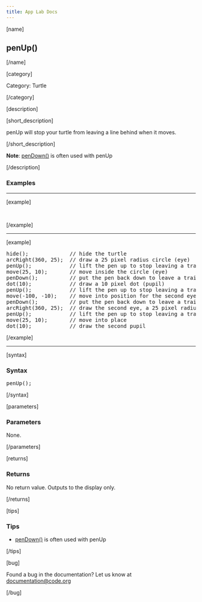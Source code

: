```yaml
---
title: App Lab Docs
---
```


[name]

## penUp()

[/name]


[category]

Category: Turtle

[/category]

[description]

[short_description]

penUp will stop your turtle from leaving a line behind when it moves.

[/short_description]

**Note**: [penDown()](/applab/docs/penDown) is often used with penUp

[/description]

### Examples
____________________________________________________

[example]

<pre>

</pre>

[/example]

____________________________________________________

[example]

<pre>
hide();             // hide the turtle
arcRight(360, 25);  // draw a 25 pixel radius circle (eye)
penUp();            // lift the pen up to stop leaving a trail
move(25, 10);       // move inside the circle (eye)
penDown();          // put the pen back down to leave a trail
dot(10);            // draw a 10 pixel dot (pupil)
penUp();            // lift the pen up to stop leaving a trail
move(-100, -10);    // move into position for the second eye
penDown();          // put the pen back down to leave a trail
arcRight(360, 25);  // draw the second eye, a 25 pixel radius circle
penUp();            // lift the pen up to stop leaving a trail
move(25, 10);       // move into place
dot(10);            // draw the second pupil
</pre>


[/example]

____________________________________________________

[syntax]

### Syntax
<pre>
penUp();
</pre>

[/syntax]

[parameters]

### Parameters


None.

[/parameters]

[returns]

### Returns
No return value. Outputs to the display only.

[/returns]

[tips]

### Tips
- [penDown()](/applab/docs/penDown) is often used with penUp

[/tips]

[bug]

Found a bug in the documentation? Let us know at documentation@code.org

[/bug]
